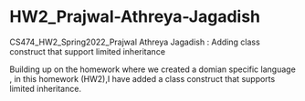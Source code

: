 # HW2_Prajwal-Athreya-Jagadish
CS474_HW2_Spring2022_Prajwal Athreya Jagadish : Adding class construct that support limited inheritance

Building up on the homework where we created a domian specific language , in this homework (HW2),I have added a class construct that supports limited inheritance.
